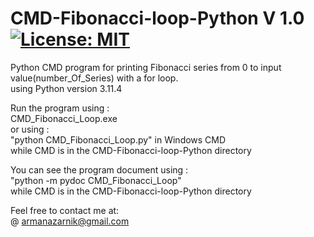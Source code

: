 # CMD-Fibonacci-loop-Python V 1.0 [![License: MIT](https://img.shields.io/badge/License-MIT-yellow.svg)](https://opensource.org/licenses/MIT)  
Python CMD program for printing Fibonacci series from 0 to input value(number_Of_Series) with a for loop.  
using Python version 3.11.4  

Run the program using :  
CMD_Fibonacci_Loop.exe  
or using :  
"python CMD_Fibonacci_Loop.py" in Windows CMD  
while CMD is in the CMD-Fibonacci-loop-Python directory  

You can see the program document using :  
"python -m pydoc CMD_Fibonacci_Loop"  
 while CMD is in the CMD-Fibonacci-loop-Python directory  
  
Feel free to contact me at:  
@ armanazarnik@gmail.com
